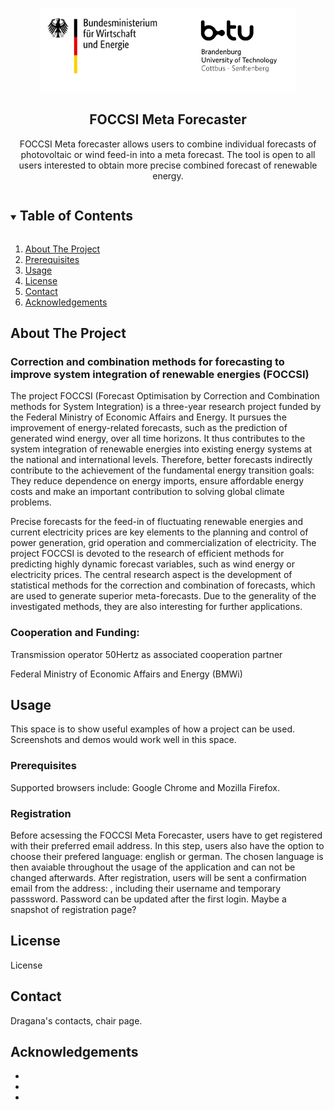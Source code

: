 <!-- PROJECT LOGO -->
<br />
<p align="center">
  <a href="https://github.com/BTU-EnerEcon/FOCCSI">
    <img src="https://github.com/BTU-EnerEcon/FOCCSI/blob/main/images/logo.PNG" alt="Logo">
  </a>

  <h2 align="center">FOCCSI Meta Forecaster</h2>

  <p align="center">
FOCCSI Meta forecaster allows users to combine individual forecasts of photovoltaic or wind feed-in into a meta forecast. The tool is open to all users interested to obtain more precise combined forecast of renewable energy.
  </p>
</p>


<!-- TABLE OF CONTENTS -->
<details open="open">
  <summary><h2 style="display: inline-block">Table of Contents</h2></summary>
  <ol>
    <li>
      <a href="#about-the-project">About The Project</a>
    </li>
    <li>
      <a href="#prerequisites">Prerequisites</a></li>
    </li>
    <li><a href="#usage">Usage</a></li>
    <li><a href="#license">License</a></li>
    <li><a href="#contact">Contact</a></li>
    <li><a href="#acknowledgements">Acknowledgements</a></li>
  </ol>
</details>


<!-- ABOUT THE PROJECT -->
## About The Project

### Correction and combination methods for forecasting to improve system integration of renewable energies (FOCCSI)

The project FOCCSI (Forecast Optimisation by Correction and Combination methods for System Integration) is a three-year research project funded by the Federal Ministry of Economic Affairs and Energy. It pursues the improvement of energy-related forecasts, such as the prediction of generated wind energy, over all time horizons. It thus contributes to the system integration of renewable energies into existing energy systems at the national and international levels. Therefore, better forecasts indirectly contribute to the achievement of the fundamental energy transition goals: They reduce dependence on energy imports, ensure affordable energy costs and make an important contribution to solving global climate problems.

Precise forecasts for the feed-in of fluctuating renewable energies and current electricity prices are key elements to the planning and control of power generation, grid operation and commercialization of electricity. The project FOCCSI is devoted to the research of efficient methods for predicting highly dynamic forecast variables, such as wind energy or electricity prices. The central research aspect is the development of statistical methods for the correction and combination of forecasts, which are used to generate superior meta-forecasts. Due to the generality of the investigated methods, they are also interesting for further applications.

### Cooperation and Funding: 

Transmission operator 50Hertz as associated cooperation partner

Federal Ministry of Economic Affairs and Energy (BMWi)

<!-- USAGE EXAMPLES -->
## Usage

This space is to show useful examples of how a project can be used. Screenshots and demos would work well in this space.

<!-- Prerequisites -->
### Prerequisites

Supported browsers include: Google Chrome and Mozilla Firefox.

<!-- USAGE EXAMPLES -->
### Registration

Before acsessing the FOCCSI Meta Forecaster, users have to get registered with their preferred email address. In this step, users also have the option to choose their prefered language: english or german. The chosen language is then avaiable throughout the usage of the application and can not be changed afterwards. After registration, users will be sent a confirmation email from the address: , including their username and temporary passsword. Password can be updated after the first login. 
Maybe a snapshot of registration page?


<!-- LICENSE -->
## License

License

<!-- CONTACT -->
## Contact

Dragana's contacts, chair page.

<!-- ACKNOWLEDGEMENTS -->
## Acknowledgements

* []()
* []()
* []()

